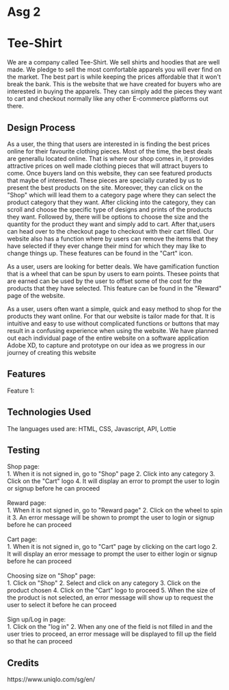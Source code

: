 # Asg 2
<h1>Tee-Shirt</h1>
<p>We are a company called Tee-Shirt. We sell shirts and hoodies that are well made.
We pledge to sell the most comfortable apparels you will ever find on the market. The best
part is while keeping the prices affordable that it won't break the bank. This is the website 
that we have created for buyers who are interested in buying the apparels. They can simply add the
pieces they want to cart and checkout normally like any other E-commerce platforms out there.</p>
<h2>Design Process</h2>
<p>As a user, the thing that users are interested in is finding the best prices online for their 
favourite clothing pieces. Most of the time, the best deals are generallu located online. That is where
our shop comes in, it provides attractive prices on well made clothing pieces that will attract buyers to come.
Once buyers land on this website, they can see featured products that maybe of interested. These pieces are specially curated by us to present the best products on the site. Moreover, they can click on the "Shop" which
will lead them to a category page where they can select the product category that they want. After clicking into the category, they can scroll and choose the specific type of designs and prints of the products they want. Followed by, there will be options to choose the size and the quantity for the product they want and simply add to cart. After that,users can head over to the checkout page to checkout with their cart filled. Our website also has a function where by users can remove the items that they have selected if they ever change their mind for which they may like to change things up. These features can be found in the "Cart" icon.</p>
<p>As a user, users are looking for better deals. We have gamification function that is a wheel that can be spun by users to earn points. Thesee points that are earned can be used by the user to offset some of the cost for the products that they have selected. This feature can be found in the "Reward" page of the website.</p>
<p>As a user, users often want a simple, quick and easy method to shop for the products they want online. For that our website is tailor made for that. It is intuitive and easy to use without complicated functions or buttons that may result in a confusing experience when using the website. We have planned out each individual page of the entire website on a software application Adobe XD, to capture and prototype on our idea as we progress in our journey of creating this website</p>
<h2>Features</h2>
<p>Feature 1:</p>
<h2>Technologies Used</h2>
<p>The languages used are: HTML, CSS, Javascript, API, Lottie</p>
<h2>Testing</h2>
<p>Shop page:<br>
    1. When it is not signed in, go to "Shop" page
    2. Click into any category
    3. Click on the "Cart" logo
    4. It will display an error to prompt the user to login or signup before he can proceed
    <br><br>
    Reward page:<br>
    1. When it is not signed in, go to "Reward page"
    2. Click on the wheel to spin it
    3. An error message will be shown to prompt the user to login or signup before he can proceed
    <br><br>
    Cart page:<br>
    1. When it is not signed in, go to "Cart" page by clicking on the cart logo
    2. It will display an error message to prompt the user to either login or signup before he can proceed
    <br><br>
    Choosing size on "Shop" page:<br>
    1. Click on "Shop"
    2. Select and click on any category
    3. Click on the product chosen
    4. Click on the "Cart" logo to proceed
    5. When the size of the product is not selected, an error message will show up to request the user to select it before he can proceed
    <br><br>
    Sign up/Log in page:<br>
    1. Click on the "log in"
    2. When any one of the field is not filled in and the user tries to proceed, an error message will be displayed to fill up the field so that he can proceed
    </p>

<h2>Credits</h2>
<p>https://www.uniqlo.com/sg/en/</p>